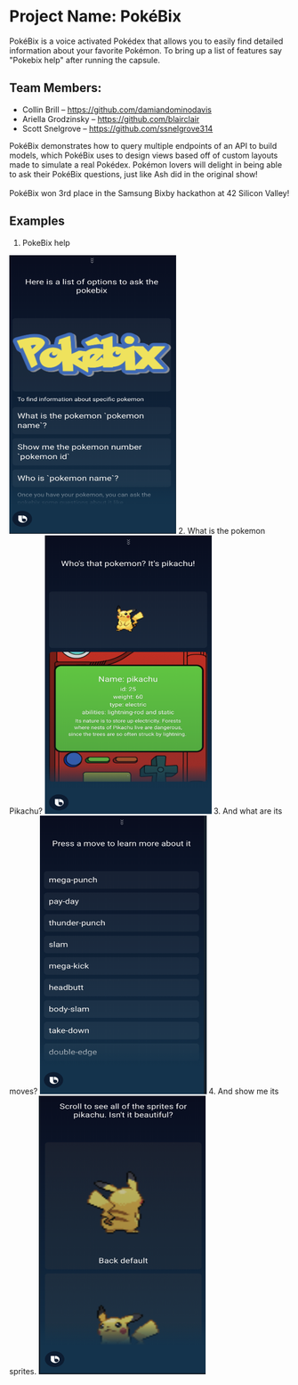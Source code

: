 # Project Name: PokéBix
  PokéBix is a voice activated Pokédex that allows you to easily find detailed information about your favorite Pokémon. To bring up a list of features say "Pokebix help" after running the capsule.
## Team Members: 
- Collin Brill – https://github.com/damiandominodavis
- Ariella Grodzinsky – https://github.com/blairclair
- Scott Snelgrove – https://github.com/ssnelgrove314 

PokéBix demonstrates how to query multiple endpoints of an API to build models, which PokéBix uses to design views based off of custom layouts made to simulate a real Pokédex. Pokémon lovers will delight in being able to ask their PokéBix questions, just like Ash did in the original show!\
\
PokéBix won 3rd place in the Samsung Bixby hackathon at 42 Silicon Valley!

## Examples
1. PokeBix help
<img src="./assets/images/pokeHelp.png" width=300 height=500/>
2. What is the pokemon Pikachu?
<img src="./assets/images/whosPikachu.png" width=300 height=500/>
3. And what are its moves?
<img src="./assets/images/showMoves.png" width=300 height=500/>
4. And show me its sprites.
<img src="./assets/images/showSprites.png" width=300 height=500/>

